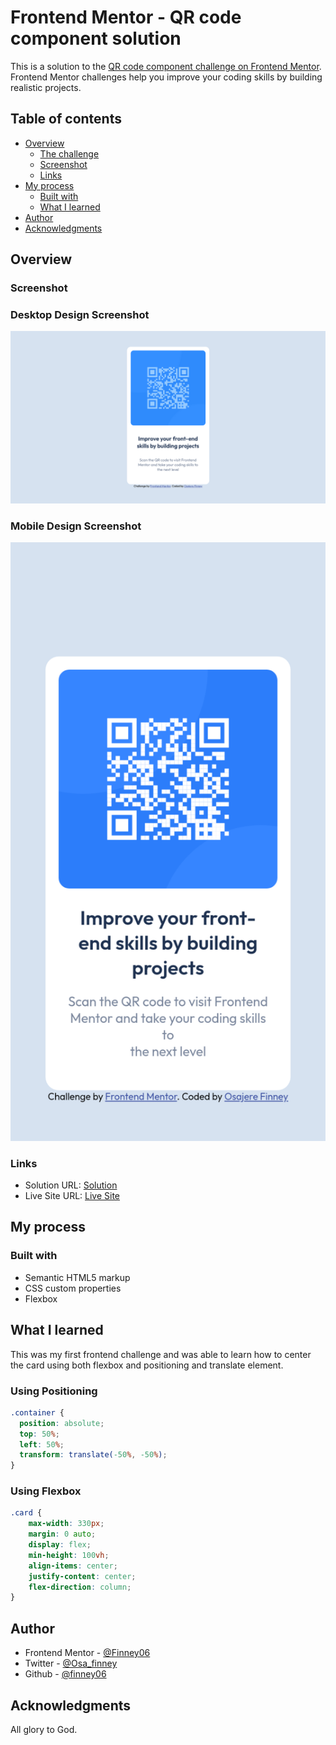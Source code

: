 # Frontend Mentor - QR code component solution

This is a solution to the [QR code component challenge on Frontend Mentor](https://www.frontendmentor.io/challenges/qr-code-component-iux_sIO_H). Frontend Mentor challenges help you improve your coding skills by building realistic projects. 



## Table of contents

- [Overview](#overview)
  - [The challenge](#the-challenge)
  - [Screenshot](#screenshot)
  - [Links](#links)
- [My process](#my-process)
  - [Built with](#built-with)
  - [What I learned](#what-i-learned)
- [Author](#author)
- [Acknowledgments](#acknowledgments)


## Overview

### Screenshot

### Desktop Design Screenshot
 ![](./design/Screenshot.png)

 ### Mobile Design Screenshot
![](./design/MobileScreenshot.png)



### Links
- Solution URL: [Solution](https://www.frontendmentor.io/solutions/1st-attempt-ryc-pNdQ9)
- Live Site URL: [Live Site](https://finney06.github.io/-qr-code-challenge/)
## My process

### Built with

- Semantic HTML5 markup
- CSS custom properties
- Flexbox



## What I learned

This was my first frontend challenge and was able to learn how to center the card using both flexbox and positioning and translate element.


### Using Positioning

```css
.container {
  position: absolute;
  top: 50%;
  left: 50%;
  transform: translate(-50%, -50%);
}
```
### Using Flexbox
```css
.card {
    max-width: 330px;
    margin: 0 auto;
    display: flex;
    min-height: 100vh;
    align-items: center;
    justify-content: center;
    flex-direction: column;
}

```





## Author

- Frontend Mentor - [@Finney06](https://www.frontendmentor.io/profile/Finney06)
- Twitter - [@Osa_finney](https://www.twitter.com/@Osa_finney)
- Github - [@finney06](https://github.com/Finney06)

## Acknowledgments

All glory to God.


